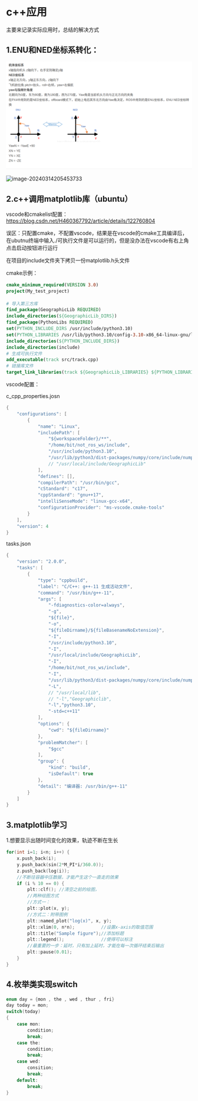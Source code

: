 # c++应用

主要来记录实际应用时，总结的解决方式

## 1.ENU和NED坐标系转化：

![image-20240314205430024](picture/image-20240314205430024.png)

![image-20240314205453733](/home/bit/xc_github/picture/image-20240314205453733.png)



## 2.c++调用matplotlib库（ubuntu）

vscode和cmakelist配置：https://blog.csdn.net/H460367792/article/details/122760804

误区：只配置cmake，不配置vscode，结果是在vscode的cmake工具编译后，在ubutnu终端中输入./可执行文件是可以运行的，但是没办法在vscode有右上角点击启动按钮进行运行

在项目的include文件夹下拷贝一份matplotlib.h头文件

cmake示例：

```cmake
cmake_minimum_required(VERSION 3.0)
project(My_test_project)

# 导入第三方库
find_package(GeographicLib REQUIRED)
include_directories(${GeographicLib_DIRS})
find_package(PythonLibs REQUIRED)
set(PYTHON_INCLUDE_DIRS /usr/include/python3.10)
set(PYTHON_LIBRARIES /usr/lib/python3.10/config-3.10-x86_64-linux-gnu/libpython3.10.so)
include_directories(${PYTHON_INCLUDE_DIRS})
include_directories(include)
# 生成可执行文件
add_executable(track src/track.cpp)
# 链接库文件
target_link_libraries(track ${GeographicLib_LIBRARIES} ${PYTHON_LIBRARIES})
```

vscode配置：

c_cpp_properties.josn

```c++
{
    "configurations": [
        {
            "name": "Linux",
            "includePath": [
                "${workspaceFolder}/**",
                "/home/bit/not_ros_ws/include",
                "/usr/include/python3.10",
                "/usr/lib/python3/dist-packages/numpy/core/include/numpy",
                // "/usr/local/include/GeographicLib"
            ],
            "defines": [],
            "compilerPath": "/usr/bin/gcc",
            "cStandard": "c17",
            "cppStandard": "gnu++17",
            "intelliSenseMode": "linux-gcc-x64",
            "configurationProvider": "ms-vscode.cmake-tools"
        }
    ],
    "version": 4
}
```

tasks.json

```c++
{
	"version": "2.0.0",
	"tasks": [
		{
			"type": "cppbuild",
			"label": "C/C++: g++-11 生成活动文件",
			"command": "/usr/bin/g++-11",
			"args": [
				"-fdiagnostics-color=always",
				"-g",
				"${file}",
				"-o",
				"${fileDirname}/${fileBasenameNoExtension}",
				"-I",
				"/usr/include/python3.10",
				"-I",
				"/usr/local/include/GeographicLib",
				"-I",
				"/home/bit/not_ros_ws/include",
				"-I",
				"/usr/lib/python3/dist-packages/numpy/core/include/numpy",
				"-L",
                // "/usr/local/lib",
                // "-l","Geographiclib",
				"-l","python3.10",
				"-std=c++11"
			],
			"options": {
				"cwd": "${fileDirname}"
			},
			"problemMatcher": [
				"$gcc"
			],
			"group": {
				"kind": "build",
				"isDefault": true
			},
			"detail": "编译器: /usr/bin/g++-11"
		}
	]
}
```



## 3.matplotlib学习

1.想要显示出随时间变化的效果，轨迹不断在生长

```c++
for(int i=1; i<n; i++) {
    x.push_back(i);
    y.push_back(sin(2*M_PI*i/360.0));
    z.push_back(log(i));
    //不断往容器中压数据，才能产生这个一直走的效果
    if (i % 10 == 0) {
        plt::clf(); //清空之前的绘图，
        //两种绘图方式
        //方式一：
        plt::plot(x, y);
        //方式二：附带图例
        plt::named_plot("log(x)", x, y);
        plt::xlim(0, n*n);          //设置x-axis的取值范围
        plt::title("Sample figure");//添加标题
        plt::legend();              //使得可以标注
        //最重要的一步：延时，只有加上延时，才能在每一次循环结束后输出
        plt::pause(0.01);
    }
}
```



## 4.枚举类实现switch

```c++
enum day = {mon , the , wed , thur , fri}
day today = mon;
switch(today)
{
    case mon:
        condition;
        break;
    case the:
        condition;
        break;
    case wed:
        consition;
        break;
    default:
        break;
}
```

